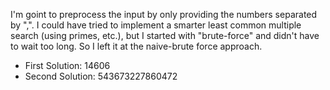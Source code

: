 I'm goint to preprocess the input by only providing the numbers separated by ",".
I could have tried to implement a smarter least common multiple search (using primes, etc.), but I started with "brute-force" and didn't have to wait too long.
So I left it at the naive-brute force approach.

* First Solution: 14606
* Second Solution: 543673227860472
